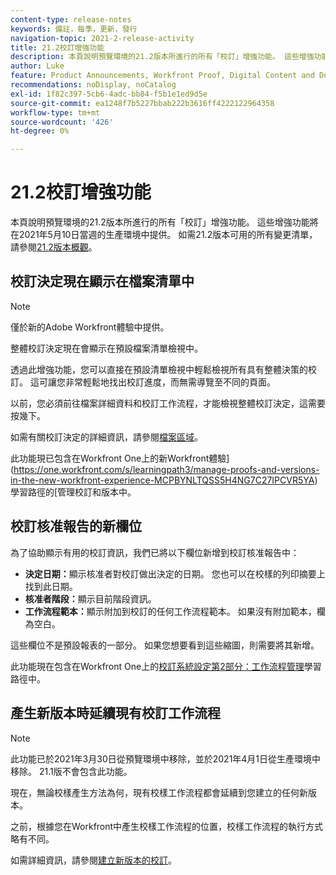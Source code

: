 ```yaml
---
content-type: release-notes
keywords: 備註，每季，更新，發行
navigation-topic: 2021-2-release-activity
title: 21.2校訂增強功能
description: 本頁說明預覽環境的21.2版本所進行的所有「校訂」增強功能。 這些增強功能將在2021年5月10日當週的生產環境中提供。 如需21.2版所有可用變更的清單，請參閱21.2版總覽。
author: Luke
feature: Product Announcements, Workfront Proof, Digital Content and Documents
recommendations: noDisplay, noCatalog
exl-id: 1f82c397-5cb6-4adc-bb84-f5b1e1ed9d5e
source-git-commit: ea1248f7b5227bbab222b3616ff4222122964358
workflow-type: tm+mt
source-wordcount: '426'
ht-degree: 0%

---
```


# 21.2校訂增強功能

本頁說明預覽環境的21.2版本所進行的所有「校訂」增強功能。 這些增強功能將在2021年5月10日當週的生產環境中提供。 如需21.2版本可用的所有變更清單，請參閱[21.2版本概觀](../../../product-announcements/product-releases/21.2-release-activity/21-2-release-overview.md)。

## 校訂決定現在顯示在檔案清單中

>[!NOTE]
>
>僅於新的Adobe Workfront體驗中提供。

整體校訂決定現在會顯示在預設檔案清單檢視中。

透過此增強功能，您可以直接在預設清單檢視中輕鬆檢視所有具有整體決策的校訂。 這可讓您非常輕鬆地找出校訂進度，而無需導覽至不同的頁面。

以前，您必須前往檔案詳細資料和校訂工作流程，才能檢視整體校訂決定，這需要按幾下。

如需有關校訂決定的詳細資訊，請參閱[檔案區域](../../../documents/managing-documents/documents-area.md)。

此功能現已包含在Workfront One上的新Workfront體驗](https://one.workfront.com/s/learningpath3/manage-proofs-and-versions-in-the-new-workfront-experience-MCPBYNLTQSS5H4NG7C27IPCVR5YA)學習路徑的[管理校訂和版本中。

## 校訂核准報告的新欄位

為了協助顯示有用的校訂資訊，我們已將以下欄位新增到校訂核准報告中：

* **決定日期：**&#x200B;顯示核准者對校訂做出決定的日期。 您也可以在校樣的列印摘要上找到此日期。
* **核准者階段：**&#x200B;顯示目前階段資訊。
* **工作流程範本：**&#x200B;顯示附加到校訂的任何工作流程範本。 如果沒有附加範本，欄為空白。

這些欄位不是預設報表的一部分。 如果您想要看到這些縮圖，則需要將其新增。

此功能現在包含在Workfront One上的[校訂系統設定第2部分：工作流程管理](https://one.workfront.com/s/learningpath3/proof-system-setups-part-2-workflow-management-MCKUF6NTIJ6BGMXHBCXXX6NN53EA)學習路徑中。

## 產生新版本時延續現有校訂工作流程

>[!NOTE]
>
>此功能已於2021年3月30日從預覽環境中移除，並於2021年4月1日從生產環境中移除。 21.1版不會包含此功能。

現在，無論校樣產生方法為何，現有校樣工作流程都會延續到您建立的任何新版本。

之前，根據您在Workfront中產生校樣工作流程的位置，校樣工作流程的執行方式略有不同。

如需詳細資訊，請參閱[建立新版本的校訂](../../../review-and-approve-work/proofing/managing-proofs-within-workfront/create-new-proof-version.md)。
